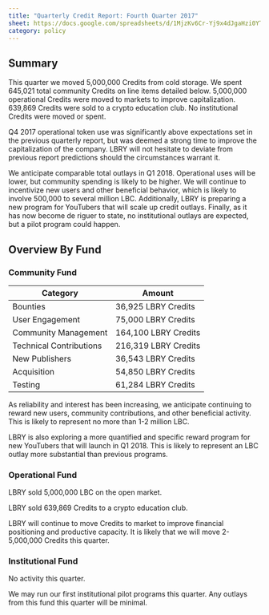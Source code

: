 ```yaml
---
title: "Quarterly Credit Report: Fourth Quarter 2017"
sheet: https://docs.google.com/spreadsheets/d/1MjzKv6Cr-Yj9x4dJgaHzi0YT51ib4FBje-3nPfUtQOg/edit?usp=sharing
category: policy
---
```


## Summary

This quarter we moved 5,000,000 Credits from cold storage.  We spent 645,021 total community Credits on line items detailed below. 5,000,000 operational Credits were moved to markets to improve capitalization. 639,869 Credits were sold to a crypto education club.  No institutional Credits were moved or spent.

Q4 2017 operational token use was significantly above expectations set in the previous quarterly report, but was deemed a strong time to improve the capitalization of the company. LBRY will not hesitate to deviate from previous report predictions should the circumstances warrant it.

We anticipate comparable total outlays in Q1 2018. Operational uses will be lower, but community spending is likely to be higher. We will continue to incentivize new users and other beneficial behavior, which is likely to involve 500,000 to several million LBC. Additionally, LBRY is preparing a new program for YouTubers that will scale up credit outlays. Finally, as it has now become de riguer to state, no institutional outlays are expected, but a pilot program could happen.

## Overview By Fund

### Community Fund

| Category | Amount |
|---|---|
| Bounties | 36,925 LBRY Credits |
| User Engagement | 75,000 LBRY Credits |
| Community Management | 164,100 LBRY Credits |
| Technical Contributions | 216,319 LBRY Credits |
| New Publishers | 36,543 LBRY Credits |
| Acquisition | 54,850 LBRY Credits |
| Testing | 61,284 LBRY Credits |

As reliability and interest has been increasing, we anticipate continuing to reward new users, community contributions, and other beneficial activity. This is likely to represent no more than 1-2 million LBC.

LBRY is also exploring a more quantified and specific reward program for new YouTubers that will launch in Q1 2018. This is likely to represent an LBC outlay more substantial than previous programs.

### Operational Fund

LBRY sold 5,000,000 LBC on the open market.

LBRY sold 639,869 Credits to a crypto education club.

LBRY will continue to move Credits to market to improve financial positioning and productive capacity. It is likely that we will move 2-5,000,000 Credits this quarter.

### Institutional Fund

No activity this quarter.

We may run our first institutional pilot programs this quarter. Any outlays from this fund this quarter will be minimal.
